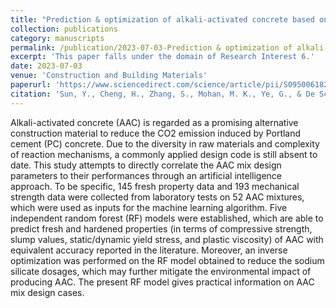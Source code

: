 ```yaml
---
title: "Prediction & optimization of alkali-activated concrete based on the random forest machine learning algorithm"
collection: publications
category: manuscripts
permalink: /publication/2023-07-03-Prediction & optimization of alkali-activated concrete based on the random forest machine learning algorithm
excerpt: 'This paper falls under the domain of Research Interest 6.'
date: 2023-07-03
venue: 'Construction and Building Materials'
paperurl: 'https://www.sciencedirect.com/science/article/pii/S0950061823012321'
citation: 'Sun, Y., Cheng, H., Zhang, S., Mohan, M. K., Ye, G., & De Schutter, G. (2023). Prediction & optimization of alkali-activated concrete based on the random forest machine learning algorithm. Construction and Building Materials, 385, 131519.'
---
```


Alkali-activated concrete (AAC) is regarded as a promising alternative construction material to reduce the CO2 emission induced by Portland cement (PC) concrete. Due to the diversity in raw materials and complexity of reaction mechanisms, a commonly applied design code is still absent to date. This study attempts to directly correlate the AAC mix design parameters to their performances through an artificial intelligence approach. To be specific, 145 fresh property data and 193 mechanical strength data were collected from laboratory tests on 52 AAC mixtures, which were used as inputs for the machine learning algorithm. Five independent random forest (RF) models were established, which are able to predict fresh and hardened properties (in terms of compressive strength, slump values, static/dynamic yield stress, and plastic viscosity) of AAC with equivalent accuracy reported in the literature. Moreover, an inverse optimization was performed on the RF model obtained to reduce the sodium silicate dosages, which may further mitigate the environmental impact of producing AAC. The present RF model gives practical information on AAC mix design cases.

<!--slidesurl: 'http://academicpages.github.io/files/slides1.pdf'-->
